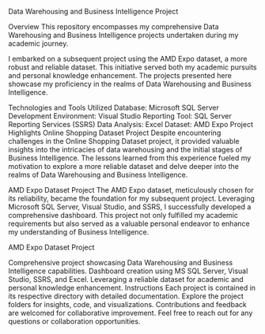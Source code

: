 Data Warehousing and Business Intelligence Project

Overview
This repository encompasses my comprehensive Data Warehousing and Business Intelligence projects undertaken during my academic journey. 

I embarked on a subsequent project using the AMD Expo dataset, a more robust and reliable dataset. This initiative served both my academic pursuits and personal knowledge enhancement. The projects presented here showcase my proficiency in the realms of Data Warehousing and Business Intelligence.


Technologies and Tools Utilized
Database: Microsoft SQL Server
Development Environment: Visual Studio
Reporting Tool: SQL Server Reporting Services (SSRS)
Data Analysis: Excel
Dataset: AMD Expo
Project Highlights
Online Shopping Dataset Project
Despite encountering challenges in the Online Shopping Dataset project, it provided valuable insights into the intricacies of data warehousing and the initial stages of Business Intelligence. The lessons learned from this experience fueled my motivation to explore a more reliable dataset and delve deeper into the realms of Data Warehousing and Business Intelligence.



AMD Expo Dataset Project
The AMD Expo dataset, meticulously chosen for its reliability, became the foundation for my subsequent project. Leveraging Microsoft SQL Server, Visual Studio, and SSRS, I successfully developed a comprehensive dashboard. This project not only fulfilled my academic requirements but also served as a valuable personal endeavor to enhance my understanding of Business Intelligence.



AMD Expo Dataset Project

Comprehensive project showcasing Data Warehousing and Business Intelligence capabilities.
Dashboard creation using MS SQL Server, Visual Studio, SSRS, and Excel.
Leveraging a reliable dataset for academic and personal knowledge enhancement.
Instructions
Each project is contained in its respective directory with detailed documentation.
Explore the project folders for insights, code, and visualizations.
Contributions and feedback are welcomed for collaborative improvement.
Feel free to reach out for any questions or collaboration opportunities.
